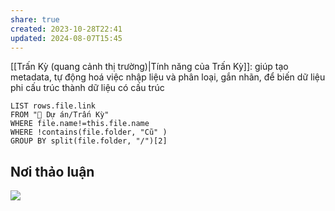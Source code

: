 ```yaml
---
share: true
created: 2023-10-28T22:41
updated: 2024-08-07T15:45
---
```

[[Trấn Kỳ (quang cảnh thị trường)|Tính năng của Trấn Kỳ]]: giúp tạo metadata, tự động hoá việc nhập liệu và phân loại, gắn nhãn, để biến dữ liệu phi cấu trúc thành dữ liệu có cấu trúc

```dataview
LIST rows.file.link
FROM "📐 Dự án/Trấn Kỳ" 
WHERE file.name!=this.file.name
WHERE !contains(file.folder, "Cũ" )
GROUP BY split(file.folder, "/")[2]
```

## Nơi thảo luận
![](https://i.imgur.com/TDK2yri.png)